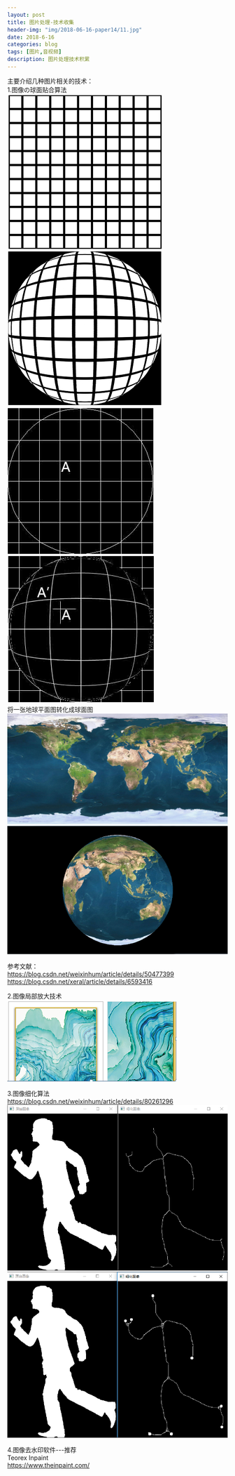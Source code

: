 ```yaml
---
layout: post
title: 图片处理-技术收集
header-img: "img/2018-06-16-paper14/11.jpg"
date: 2018-6-16
categories: blog
tags: [图片,音视频]
description: 图片处理技术积累
---
```



主要介绍几种图片相关的技术：<br>
1.图像の球面贴合算法<br>
![](/img/2018-06-16-paper14/7_1.PNG)<br>
![](/img/2018-06-16-paper14/7_2.PNG)<br>
![](/img/2018-06-16-paper14/9.PNG)<br>
![](/img/2018-06-16-paper14/10.PNG)<br>
将一张地球平面图转化成球面图<br>
![](/img/2018-06-16-paper14/8.jpg)<br>
![](/img/2018-06-16-paper14/8_1.PNG)<br>

参考文献：<br>
https://blog.csdn.net/weixinhum/article/details/50477399<br>
https://blog.csdn.net/xeral/article/details/6593416<br>

2.图像局部放大技术<br>
![](/img/2018-06-16-paper14/12.PNG)<br>

3.图像细化算法<br>
https://blog.csdn.net/weixinhum/article/details/80261296<br>
![](/img/2018-06-16-paper14/13.png)<br>
![](/img/2018-06-16-paper14/14.png)<br>

4.图像去水印软件---推荐<br>
Teorex Inpaint<br>
https://www.theinpaint.com/<br>